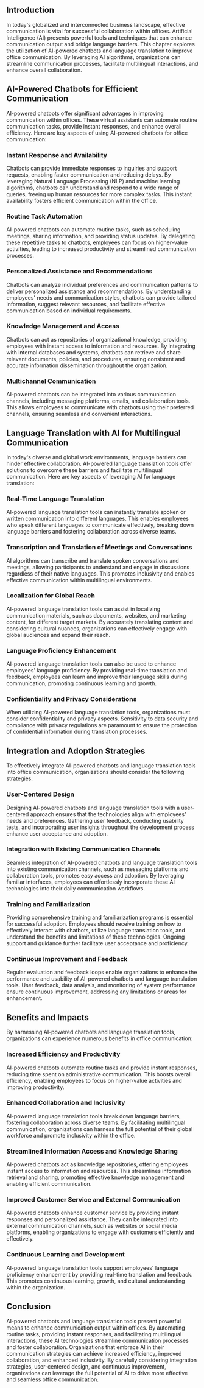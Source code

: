 
## Introduction

In today's globalized and interconnected business landscape, effective communication is vital for successful collaboration within offices. Artificial Intelligence (AI) presents powerful tools and techniques that can enhance communication output and bridge language barriers. This chapter explores the utilization of AI-powered chatbots and language translation to improve office communication. By leveraging AI algorithms, organizations can streamline communication processes, facilitate multilingual interactions, and enhance overall collaboration.

## AI-Powered Chatbots for Efficient Communication

AI-powered chatbots offer significant advantages in improving communication within offices. These virtual assistants can automate routine communication tasks, provide instant responses, and enhance overall efficiency. Here are key aspects of using AI-powered chatbots for office communication:

### Instant Response and Availability

Chatbots can provide immediate responses to inquiries and support requests, enabling faster communication and reducing delays. By leveraging Natural Language Processing (NLP) and machine learning algorithms, chatbots can understand and respond to a wide range of queries, freeing up human resources for more complex tasks. This instant availability fosters efficient communication within the office.

### Routine Task Automation

AI-powered chatbots can automate routine tasks, such as scheduling meetings, sharing information, and providing status updates. By delegating these repetitive tasks to chatbots, employees can focus on higher-value activities, leading to increased productivity and streamlined communication processes.

### Personalized Assistance and Recommendations

Chatbots can analyze individual preferences and communication patterns to deliver personalized assistance and recommendations. By understanding employees' needs and communication styles, chatbots can provide tailored information, suggest relevant resources, and facilitate effective communication based on individual requirements.

### Knowledge Management and Access

Chatbots can act as repositories of organizational knowledge, providing employees with instant access to information and resources. By integrating with internal databases and systems, chatbots can retrieve and share relevant documents, policies, and procedures, ensuring consistent and accurate information dissemination throughout the organization.

### Multichannel Communication

AI-powered chatbots can be integrated into various communication channels, including messaging platforms, emails, and collaboration tools. This allows employees to communicate with chatbots using their preferred channels, ensuring seamless and convenient interactions.

## Language Translation with AI for Multilingual Communication

In today's diverse and global work environments, language barriers can hinder effective collaboration. AI-powered language translation tools offer solutions to overcome these barriers and facilitate multilingual communication. Here are key aspects of leveraging AI for language translation:

### Real-Time Language Translation

AI-powered language translation tools can instantly translate spoken or written communication into different languages. This enables employees who speak different languages to communicate effectively, breaking down language barriers and fostering collaboration across diverse teams.

### Transcription and Translation of Meetings and Conversations

AI algorithms can transcribe and translate spoken conversations and meetings, allowing participants to understand and engage in discussions regardless of their native languages. This promotes inclusivity and enables effective communication within multilingual environments.

### Localization for Global Reach

AI-powered language translation tools can assist in localizing communication materials, such as documents, websites, and marketing content, for different target markets. By accurately translating content and considering cultural nuances, organizations can effectively engage with global audiences and expand their reach.

### Language Proficiency Enhancement

AI-powered language translation tools can also be used to enhance employees' language proficiency. By providing real-time translation and feedback, employees can learn and improve their language skills during communication, promoting continuous learning and growth.

### Confidentiality and Privacy Considerations

When utilizing AI-powered language translation tools, organizations must consider confidentiality and privacy aspects. Sensitivity to data security and compliance with privacy regulations are paramount to ensure the protection of confidential information during translation processes.

## Integration and Adoption Strategies

To effectively integrate AI-powered chatbots and language translation tools into office communication, organizations should consider the following strategies:

### User-Centered Design

Designing AI-powered chatbots and language translation tools with a user-centered approach ensures that the technologies align with employees' needs and preferences. Gathering user feedback, conducting usability tests, and incorporating user insights throughout the development process enhance user acceptance and adoption.

### Integration with Existing Communication Channels

Seamless integration of AI-powered chatbots and language translation tools into existing communication channels, such as messaging platforms and collaboration tools, promotes easy access and adoption. By leveraging familiar interfaces, employees can effortlessly incorporate these AI technologies into their daily communication workflows.

### Training and Familiarization

Providing comprehensive training and familiarization programs is essential for successful adoption. Employees should receive training on how to effectively interact with chatbots, utilize language translation tools, and understand the benefits and limitations of these technologies. Ongoing support and guidance further facilitate user acceptance and proficiency.

### Continuous Improvement and Feedback

Regular evaluation and feedback loops enable organizations to enhance the performance and usability of AI-powered chatbots and language translation tools. User feedback, data analysis, and monitoring of system performance ensure continuous improvement, addressing any limitations or areas for enhancement.

## Benefits and Impacts

By harnessing AI-powered chatbots and language translation tools, organizations can experience numerous benefits in office communication:

### Increased Efficiency and Productivity

AI-powered chatbots automate routine tasks and provide instant responses, reducing time spent on administrative communication. This boosts overall efficiency, enabling employees to focus on higher-value activities and improving productivity.

### Enhanced Collaboration and Inclusivity

AI-powered language translation tools break down language barriers, fostering collaboration across diverse teams. By facilitating multilingual communication, organizations can harness the full potential of their global workforce and promote inclusivity within the office.

### Streamlined Information Access and Knowledge Sharing

AI-powered chatbots act as knowledge repositories, offering employees instant access to information and resources. This streamlines information retrieval and sharing, promoting effective knowledge management and enabling efficient communication.

### Improved Customer Service and External Communication

AI-powered chatbots enhance customer service by providing instant responses and personalized assistance. They can be integrated into external communication channels, such as websites or social media platforms, enabling organizations to engage with customers efficiently and effectively.

### Continuous Learning and Development

AI-powered language translation tools support employees' language proficiency enhancement by providing real-time translation and feedback. This promotes continuous learning, growth, and cultural understanding within the organization.

## Conclusion

AI-powered chatbots and language translation tools present powerful means to enhance communication output within offices. By automating routine tasks, providing instant responses, and facilitating multilingual interactions, these AI technologies streamline communication processes and foster collaboration. Organizations that embrace AI in their communication strategies can achieve increased efficiency, improved collaboration, and enhanced inclusivity. By carefully considering integration strategies, user-centered design, and continuous improvement, organizations can leverage the full potential of AI to drive more effective and seamless office communication.
